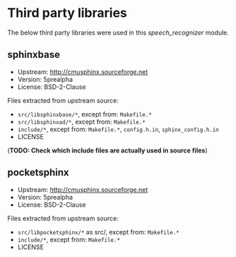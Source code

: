# Third party libraries

The below third party libraries were used in this *speech_recognizer* module.


## sphinxbase

- Upstream: http://cmusphinx.sourceforge.net
- Version: 5prealpha
- License: BSD-2-Clause

Files extracted from upstream source:

- `src/libsphinxbase/*`, except from: `Makefile.*`
- `src/libsphinxad/*`, except from: `Makefile.*`
- `include/*`, except from: `Makefile.*`, `config.h.in`, `sphinx_config.h.in`
- LICENSE

(**TODO: Check which include files are actually used in source files**)


## pocketsphinx

- Upstream: http://cmusphinx.sourceforge.net
- Version: 5prealpha
- License: BSD-2-Clause

Files extracted from upstream source:

- `src/libpocketsphinx/*` as src/, except from: `Makefile.*`
- `include/*`, except from: `Makefile.*`
- LICENSE
